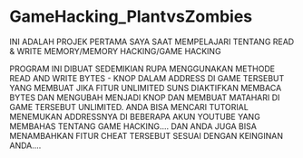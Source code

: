 # GameHacking_PlantvsZombies

INI ADALAH PROJEK PERTAMA SAYA SAAT MEMPELAJARI TENTANG READ & WRITE MEMORY/MEMORY HACKING/GAME HACKING

PROGRAM INI DIBUAT SEDEMIKIAN RUPA MENGGUNAKAN METHODE READ AND WRITE BYTES - KNOP DALAM ADDRESS DI GAME TERSEBUT
YANG MEMBUAT JIKA FITUR UNLIMITED SUNS DIAKTIFKAN MEMBACA BYTES DAN MENGUBAH MENJADI KNOP DAN MEMBUAT MATAHARI
DI GAME TERSEBUT UNLIMITED. ANDA BISA MENCARI TUTORIAL MENEMUKAN ADDRESSNYA DI BEBERAPA AKUN YOUTUBE YANG\
MEMBAHAS TENTANG GAME HACKING.... DAN ANDA JUGA BISA MENAMBAHKAN FITUR CHEAT TERSEBUT SESUAI DENGAN 
KEINGINAN ANDA....

